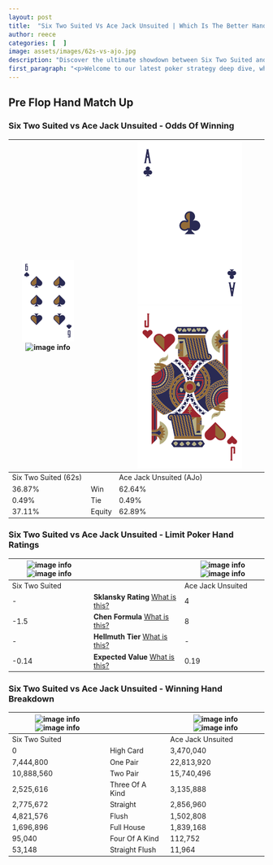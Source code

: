 ```yaml
---
layout: post
title:  "Six Two Suited Vs Ace Jack Unsuited | Which Is The Better Hand In Poker? A Complete Guide"
author: reece
categories: [  ]
image: assets/images/62s-vs-ajo.jpg
description: "Discover the ultimate showdown between Six Two Suited and Ace Jack Unsuited in poker! Uncover the odds, strategies, and scenarios where one hand triumphs over the other. Get ready to up your poker game with this thrilling analysis."
first_paragraph: "<p>Welcome to our latest poker strategy deep dive, where we're pitting two distinct hands against each other in a high-stakes showdown: Six Two Suited vs Ace Jack Unsuited.</p><p>In the dynamic world of poker, every decision counts, and knowing which hand holds the upper hand is key to your success at the table.</p><p>In this article, we'll dissect these two hands, explore the scenarios where one dominates the other, and equip you with the knowledge to make strategic choices that can tip the odds in your favor.</p><p>Get ready to unravel the intriguing dynamics of these poker hands and elevate your game to new heights.</p>"
---
```




[comment]: # (sp0)

## Pre Flop Hand Match Up

<div class="table hand-ratings" markdown="1"> 



### Six Two Suited vs Ace Jack Unsuited - Odds Of Winning


    
| ![image info](assets/images/hand1/6.png) ![image info](assets/images/hand1/2s.png) |  | ![image info](assets/images/hand2/A.png) ![image info](assets/images/hand2/jo.png) |
| -------- | -------- | -------- |
| Six Two Suited (62s) |  | Ace Jack Unsuited (AJo) |
| 36.87% | Win | 62.64% |
| 0.49% | Tie | 0.49% |
| 37.11% | Equity | 62.89% |




[comment]: # (sp1)



### Six Two Suited vs Ace Jack Unsuited - Limit Poker Hand Ratings


    
| ![image info](https://www.riverpairs.com/assets/images/hand1/6.png) ![image info](https://www.riverpairs.com/assets/images/hand1/2s.png) |  | ![image info](https://www.riverpairs.com/assets/images/hand2/A.png) ![image info](https://www.riverpairs.com/assets/images/hand2/jo.png) |
| -------- | -------- | -------- |
| Six Two Suited |  | Ace Jack Unsuited |
| - | **Sklansky Rating** [What is this?](/sklansky-rating-explained) | 4 |
| -1.5 | **Chen Formula** [What is this?](/chen-formula-explained) | 8 |
| - | **Hellmuth Tier** [What is this?](/Hellmuth-tier-explained) | - |
| -0.14 | **Expected Value** [What is this?](/expected-value-explained) | 0.19 |




[comment]: # (sp2)



### Six Two Suited vs Ace Jack Unsuited - Winning Hand Breakdown


    
| ![image info](https://www.riverpairs.com/assets/images/hand1/6.png) ![image info](https://www.riverpairs.com/assets/images/hand1/2s.png) |  | ![image info](https://www.riverpairs.com/assets/images/hand2/A.png) ![image info](https://www.riverpairs.com/assets/images/hand2/jo.png) |
| -------- | -------- | -------- |
| Six Two Suited |  | Ace Jack Unsuited |
| 0 | High Card | 3,470,040 |
| 7,444,800 | One Pair | 22,813,920 |
| 10,888,560 | Two Pair | 15,740,496 |
| 2,525,616 | Three Of A Kind | 3,135,888 |
| 2,775,672 | Straight | 2,856,960 |
| 4,821,576 | Flush | 1,502,808 |
| 1,696,896 | Full House | 1,839,168 |
| 95,040 | Four Of A Kind | 112,752 |
| 53,148 | Straight Flush | 11,964 |




[comment]: # (sp3)



</div>

[comment]: # (sp4)



[comment]: # (sp5)


